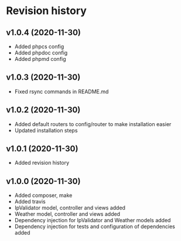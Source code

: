 Revision history
===================

v1.0.4 (2020-11-30)
-------------------
* Added phpcs config
* Added phpdoc config
* Added phpmd config

v1.0.3 (2020-11-30)
-------------------
* Fixed rsync commands in README.md

v1.0.2 (2020-11-30)
-------------------
* Added default routers to config/router to make installation easier
* Updated installation steps

v1.0.1 (2020-11-30)
-------------------
* Added revision history

v1.0.0 (2020-11-30)
-------------------

* Added composer, make
* Added travis
* IpValidator model, controller and views added
* Weather model, controller and views added
* Dependency injection for IpValidator and Weather models added
* Dependency injection for tests and configuration of dependencies added
